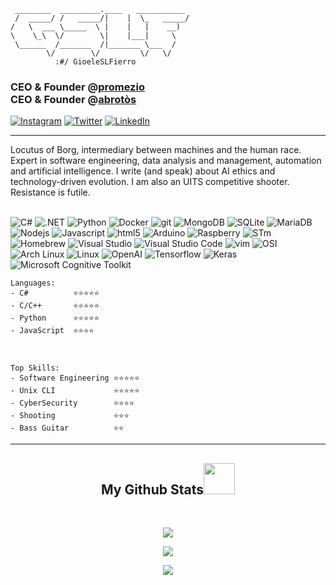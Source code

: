 
```
 ________  _________.____   ___________
 /  _____/ /   _____/|    |  \_   _____/
/   \  ___ \_____  \ |    |   |    __)  
\    \_\  \/        \|    |___|     \   
 \______  /_______  /|_______ \___  /   
        \/        \/         \/   \/   
          :#/ GioeleSLFierro

```

<h3>CEO & Founder @<a href="https://promezio.it">promezio</a><br>
CEO & Founder @<a href="https://abrotos.com">abrotòs</a></h3>
<p>
 <a href="https://www.instagram.com/gioeleslfierro/" target="_blank"><img alt="Instagram" src="https://img.shields.io/badge/Instagram-e4405f?&style=for-the-badge&logo=Instagram&logoColor=white" /></a> 
 <a href="https://twitter.com/gslf_dev" target="_blank"><img alt="Twitter" src="https://img.shields.io/badge/twitter-%231DA1F2.svg?&style=for-the-badge&logo=twitter&logoColor=white" /></a> 
 <a href="https://www.linkedin.com/in/gioeleslfierro/" target="_blank"><img alt="LinkedIn" src="https://img.shields.io/badge/linkedin-%230077B5.svg?&style=for-the-badge&logo=linkedin&logoColor=white" /></a> 
</p>
<hr>
Locutus of Borg, intermediary between machines and the human race. Expert in software engineering, data analysis and management, automation and artificial intelligence.
I write (and speak) about AI ethics and technology-driven evolution. I am also an UITS competitive shooter. Resistance is futile.
<br>&nbsp;<br>

<p>
  <img alt="C#" src="https://img.shields.io/badge/-C%20Sharp-512bd4?style=flat-square&logo=csharp&logoColor=white" />
  <img alt=".NET" src="https://img.shields.io/badge/-dotNET-3b00b9?style=flat-square&logo=dotnet&logoColor=white" />
  <img alt="Python" src="https://img.shields.io/badge/-Python-8DD6F9?style=flat-square&logo=python&logoColor=white" /> 
  <img alt="Docker" src="https://img.shields.io/badge/-Docker-46a2f1?style=flat-square&logo=docker&logoColor=white" />
  <img alt="git" src="https://img.shields.io/badge/-Git-F05032?style=flat-square&logo=git&logoColor=white" />
  <img alt="MongoDB" src="https://img.shields.io/badge/-MongoDB-13aa52?style=flat-square&logo=mongodb&logoColor=white" />
  <img alt="SQLite" src="https://img.shields.io/badge/-SQLite-003b57?style=flat-square&logo=sqlite&logoColor=white" />
  <img alt="MariaDB" src="https://img.shields.io/badge/-MariaDB-003545?style=flat-square&logo=mariadb&logoColor=white" />
  <img alt="Nodejs" src="https://img.shields.io/badge/-Nodejs-43853d?style=flat-square&logo=Node.js&logoColor=white" />
  <img alt="Javascript" src="https://img.shields.io/badge/-Javascript-1a73e8?style=flat-square&logo=javascript&logoColor=white" />
  <img alt="html5" src="https://img.shields.io/badge/-HTML5-E34F26?style=flat-square&logo=html5&logoColor=white" />
  <img alt="Arduino" src="https://img.shields.io/badge/-Arduino-ea2845?style=flat-square&logo=arduino&logoColor=white" />
  <img alt="Raspberry" src="https://img.shields.io/badge/-Raspberry-5849BE?style=flat-square&logo=raspberrypi&logoColor=white" />
  <img alt="STm" src="https://img.shields.io/badge/-STm-CC6699?style=flat-square&logo=STMicroelectronics&logoColor=white" />
  <img alt="Homebrew" src="https://img.shields.io/badge/-Homebrew-CB3837?style=flat-square&logo=homebrew&logoColor=white" />
  <img alt="Visual Studio" src="https://img.shields.io/badge/-VisualStudio-5c2d91?style=flat-square&logo=visualstudio&logoColor=white" />
  <img alt="Visual Studio Code" src="https://img.shields.io/badge/-VisualStudio Code-430098?style=flat-square&logo=visualstudiocode&logoColor=white" />
  <img alt="vim" src="https://img.shields.io/badge/-Vim-764ABC?style=flat-square&logo=vim&logoColor=white" />
  <img alt="OSI" src="https://img.shields.io/badge/-OSI-B7178C?style=flat-square&logo=opensourceinitiative&logoColor=white" />
  <img alt="Arch Linux" src="https://img.shields.io/badge/-ArchLinux-E10098?style=flat-square&logo=archlinux&logoColor=white" />
  <img alt="Linux" src="https://img.shields.io/badge/-Linux-DD0031?style=flat-square&logo=linux&logoColor=white" />
  <img alt="OpenAI" src="https://img.shields.io/badge/-OpenAI-412991?style=flat-square&logo=openai&logoColor=white" />
  <img alt="Tensorflow" src="https://img.shields.io/badge/-TensorFlow-ff6f00?style=flat-square&logo=tensorflow&logoColor=white" />
  <img alt="Keras" src="https://img.shields.io/badge/-Keras-d00000?style=flat-square&logo=keras&logoColor=white" />
  <img alt="Microsoft Cognitive Toolkit" src="https://img.shields.io/badge/-Microsoft%20Cognitive%20Toolkit-5e5e5e?style=flat-square&logo=microsoft&logoColor=white" />
  <br />

</p>

```
Languages:
- C#          ⭐️⭐️⭐️⭐️⭐️
- C/C++       ⭐️⭐️⭐️⭐️⭐️
- Python      ⭐️⭐️⭐️⭐️⭐️
- JavaScript  ⭐️⭐️⭐️⭐️



Top Skills: 
- Software Engineering ⭐️⭐️⭐️⭐️⭐️
- Unix CLI             ⭐️⭐️⭐️⭐️⭐️
- CyberSecurity        ⭐️⭐️⭐️⭐️
- Shooting             ⭐️⭐️⭐️
- Bass Guitar          ⭐️⭐️

```



---


<h2 align="center">
  My Github Stats<img src="https://media.giphy.com/media/VgCDAzcKvsR6OM0uWg/giphy.gif" width="50">
</h2>
 
<br>

<p align = "center">
  <img  src = "https://github-readme-stats.vercel.app/api?username=gslf&show_icons=true&theme=dark&line_height=27">
</p>

<p align = "center">
  <img src = "https://github-readme-stats.vercel.app/api/top-langs/?username=gslf&theme=dark">
</p>

<p align = "center">
 <img  src="https://github-readme-streak-stats.herokuapp.com/?user=gslf&show_icons=true&locale=en&layout=compact&theme=dark&line_height=0" />
</p> 


